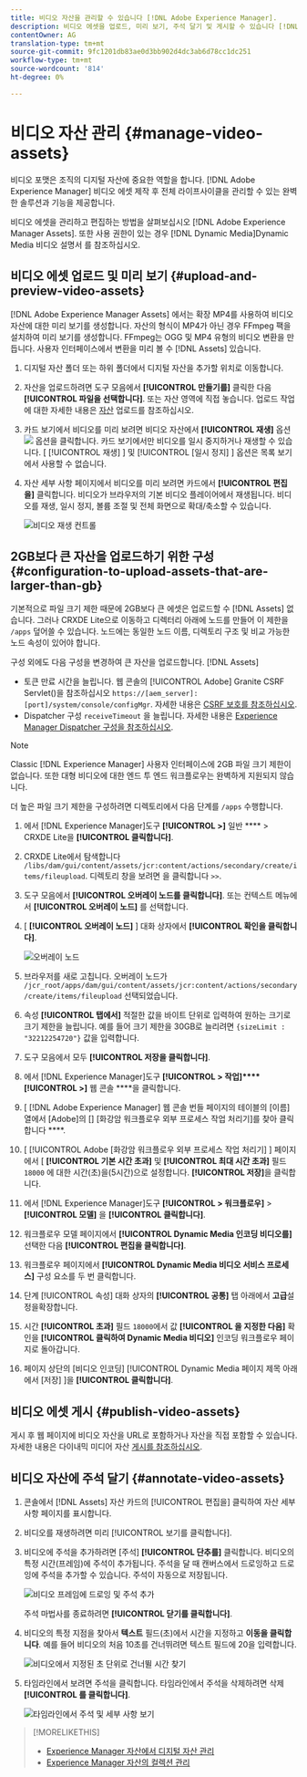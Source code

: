 ```yaml
---
title: 비디오 자산을 관리할 수 있습니다 [!DNL Adobe Experience Manager].
description: 비디오 에셋을 업로드, 미리 보기, 주석 달기 및 게시할 수 있습니다 [!DNL Adobe Experience Manager].
contentOwner: AG
translation-type: tm+mt
source-git-commit: 9fc1201db83ae0d3bb902d4dc3ab6d78cc1dc251
workflow-type: tm+mt
source-wordcount: '814'
ht-degree: 0%

---
```



# 비디오 자산 관리 {#manage-video-assets}

비디오 포맷은 조직의 디지털 자산에 중요한 역할을 합니다. [!DNL Adobe Experience Manager] 비디오 에셋 제작 후 전체 라이프사이클을 관리할 수 있는 완벽한 솔루션과 기능을 제공합니다.

비디오 에셋을 관리하고 편집하는 방법을 살펴보십시오 [!DNL Adobe Experience Manager Assets]. 또한 사용 권한이 있는 경우 [!DNL Dynamic Media]Dynamic Media 비디오 설명서 [](/help/assets/video.md)를 참조하십시오.

## 비디오 에셋 업로드 및 미리 보기 {#upload-and-preview-video-assets}

[!DNL Adobe Experience Manager Assets] 에서는 확장 MP4를 사용하여 비디오 자산에 대한 미리 보기를 생성합니다. 자산의 형식이 MP4가 아닌 경우 FFmpeg 팩을 설치하여 미리 보기를 생성합니다. FFmpeg는 OGG 및 MP4 유형의 비디오 변환을 만듭니다. 사용자 인터페이스에서 변환을 미리 볼 수 [!DNL Assets] 있습니다.

1. 디지털 자산 폴더 또는 하위 폴더에서 디지털 자산을 추가할 위치로 이동합니다.
1. 자산을 업로드하려면 도구 모음에서 **[!UICONTROL 만들기를]** 클릭한 다음 **[!UICONTROL 파일을 선택합니다]**. 또는 자산 영역에 직접 놓습니다. 업로드 작업에 대한 자세한 내용은 [자산](managing-assets-touch-ui.md#uploading-assets) 업로드를 참조하십시오.
1. 카드 보기에서 비디오를 미리 보려면 비디오 자산에서 **[!UICONTROL 재생]** 옵션 ![](assets/do-not-localize/play.png) 옵션을 클릭합니다. 카드 보기에서만 비디오를 일시 중지하거나 재생할 수 있습니다. [ [!UICONTROL 재생] ] 및 [!UICONTROL [일시 정지] ] 옵션은 목록 보기에서 사용할 수 없습니다.

1. 자산 세부 사항 페이지에서 비디오를 미리 보려면 카드에서 **[!UICONTROL 편집을]** 클릭합니다. 비디오가 브라우저의 기본 비디오 플레이어에서 재생됩니다. 비디오를 재생, 일시 정지, 볼륨 조절 및 전체 화면으로 확대/축소할 수 있습니다.

   ![비디오 재생 컨트롤](assets/video-playback-controls.png)

## 2GB보다 큰 자산을 업로드하기 위한 구성 {#configuration-to-upload-assets-that-are-larger-than-gb}

기본적으로 파일 크기 제한 때문에 2GB보다 큰 에셋은 업로드할 수 [!DNL Assets] 없습니다. 그러나 CRXDE Lite으로 이동하고 디렉터리 아래에 노드를 만들어 이 제한을 `/apps` 덮어쓸 수 있습니다. 노드에는 동일한 노드 이름, 디렉토리 구조 및 비교 가능한 노드 속성이 있어야 합니다.

구성 외에도 다음 구성을 변경하여 큰 자산을 업로드합니다. [!DNL Assets]

* 토큰 만료 시간을 늘립니다. 웹 콘솔의 [!UICONTROL Adobe] Granite CSRF Servlet()을 참조하십시오 `https://[aem_server]:[port]/system/console/configMgr`. 자세한 내용은 [CSRF 보호를 참조하십시오](/help/sites-developing/csrf-protection.md).
* Dispatcher 구성 `receiveTimeout` 을 늘립니다. 자세한 내용은 [Experience Manager Dispatcher 구성을 참조하십시오](https://docs.adobe.com/content/help/en/experience-manager-dispatcher/using/configuring/dispatcher-configuration.html#renders-options).

>[!NOTE]
>
>Classic [!DNL Experience Manager] 사용자 인터페이스에 2GB 파일 크기 제한이 없습니다. 또한 대형 비디오에 대한 엔드 투 엔드 워크플로우는 완벽하게 지원되지 않습니다.

더 높은 파일 크기 제한을 구성하려면 디렉토리에서 다음 단계를 `/apps` 수행합니다.

1. 에서 [!DNL Experience Manager]도구 **[!UICONTROL >]** 일반 **** > CRXDE Lite을 **[!UICONTROL 클릭합니다]**.
1. CRXDE Lite에서 탐색합니다 `/libs/dam/gui/content/assets/jcr:content/actions/secondary/create/items/fileupload`. 디렉토리 창을 보려면 을 클릭합니다 `>>`.
1. 도구 모음에서 **[!UICONTROL 오버레이 노드를 클릭합니다]**. 또는 컨텍스트 메뉴에서 **[!UICONTROL 오버레이 노드]** 를 선택합니다.
1. [ **[!UICONTROL 오버레이 노드]** ] 대화 상자에서 **[!UICONTROL 확인을 클릭합니다]**.

   ![오버레이 노드](assets/overlay-node-path.png)

1. 브라우저를 새로 고칩니다. 오버레이 노드가 `/jcr_root/apps/dam/gui/content/assets/jcr:content/actions/secondary/create/items/fileupload` 선택되었습니다.
1. 속성 **[!UICONTROL 탭에서]** 적절한 값을 바이트 단위로 입력하여 원하는 크기로 크기 제한을 늘립니다. 예를 들어 크기 제한을 30GB로 늘리려면 `{sizeLimit : "32212254720"}` 값을 입력합니다.

1. 도구 모음에서 모두 **[!UICONTROL 저장을 클릭합니다]**.
1. 에서 [!DNL Experience Manager]도구 **[!UICONTROL > 작업]****[!UICONTROL >]** 웹 콘솔 ****&#x200B;을 클릭합니다.
1. [ [!DNL Adobe Experience Manager] 웹 콘솔 번들  페이지의 테이블의 [이름] 열에서 [Adobe]의 [] [화강암 워크플로우 외부 프로세스 작업 처리기]를 찾아 클릭합니다 ****.
1. [ [!UICONTROL Adobe [화강암 워크플로우 외부 프로세스 작업 처리기] ] 페이지에서 [ **[!UICONTROL 기본 시간 초과]** 및 **[!UICONTROL 최대 시간 초과]** 필드 `18000` 에 대한 시간(초)을(5시간)으로 설정합니다. **[!UICONTROL 저장]**&#x200B;을 클릭합니다.
1. 에서 [!DNL Experience Manager]도구 **[!UICONTROL > 워크플로우]** > **[!UICONTROL 모델]** 을 **[!UICONTROL 클릭합니다]**.
1. 워크플로우 모델 페이지에서 **[!UICONTROL Dynamic Media 인코딩 비디오를]**&#x200B;선택한 다음 **[!UICONTROL 편집을 클릭합니다]**.
1. 워크플로우 페이지에서 **[!UICONTROL Dynamic Media 비디오 서비스 프로세스]** 구성 요소를 두 번 클릭합니다.
1. 단계 [!UICONTROL 속성] 대화 상자의 **[!UICONTROL 공통]** 탭 아래에서 **고급**&#x200B;설정을확장합니다.
1. 시간 **[!UICONTROL 초과]** 필드 `18000`에서 값 **[!UICONTROL 을 지정한 다음]** 확인을 **[!UICONTROL 클릭하여 Dynamic Media 비디오]** 인코딩 워크플로우 페이지로 돌아갑니다.
1. 페이지 상단의 [비디오 인코딩] [!UICONTROL Dynamic Media 페이지 제목 아래에서 [저장] ]을 **[!UICONTROL 클릭합니다]**.

## 비디오 에셋 게시 {#publish-video-assets}

게시 후 웹 페이지에 비디오 자산을 URL로 포함하거나 자산을 직접 포함할 수 있습니다. 자세한 내용은 다이내믹 미디어 자산 [게시를 참조하십시오](/help/assets/publishing-dynamicmedia-assets.md).

## 비디오 자산에 주석 달기 {#annotate-video-assets}

1. 콘솔에서 [!DNL Assets] 자산 카드의 [!UICONTROL 편집을] 클릭하여 자산 세부 사항 페이지를 표시합니다.
1. 비디오를 재생하려면 미리 [!UICONTROL 보기를 클릭합니다].
1. 비디오에 주석을 추가하려면 [주석] **[!UICONTROL 단추를]** 클릭합니다. 비디오의 특정 시간(프레임)에 주석이 추가됩니다. 주석을 달 때 캔버스에서 드로잉하고 드로잉에 주석을 추가할 수 있습니다. 주석이 자동으로 저장됩니다.

   ![비디오 프레임에 드로잉 및 주석 추가](assets/annotate-video.png)

   주석 마법사를 종료하려면 **[!UICONTROL 닫기를 클릭합니다]**.

1. 비디오의 특정 지점을 찾아서 **텍스트** 필드(초)에서 시간을 지정하고 **이동을 클릭합니다**. 예를 들어 비디오의 처음 10초를 건너뛰려면 텍스트 필드에 20을 입력합니다.

   ![비디오에서 지정된 초 단위로 건너뛸 시간 찾기](assets/seek-in-video.png)

1. 타임라인에서 보려면 주석을 클릭합니다. 타임라인에서 주석을 삭제하려면 삭제 **[!UICONTROL 를 클릭합니다]**.

   ![타임라인에서 주석 및 세부 사항 보기](assets/timeline-view-annotation.png)

>[!MORELIKETHIS]
>
>* [Experience Manager 자산에서 디지털 자산 관리](/help/assets/managing-assets-touch-ui.md)
>* [Experience Manager 자산의 컬렉션 관리](/help/assets/managing-collections-touch-ui.md)

